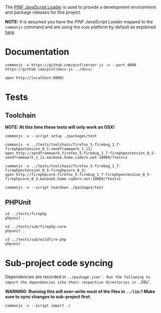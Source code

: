 
The [PINF JavaScript Loader](https://github.com/pinf/loader-js) is used to provide a development environment and package releases for this project.

**NOTE:** It is assumed you have the _PINF JavaScript Loader_ mapped to the `commonjs` command and are using the `node` platform by default as explained [here](https://github.com/pinf/loader-js/blob/master/docs/Setup.md).

Documentation
=============

    commonjs -v https://github.com/pinf/server-js -v --port 8080 https://github.com/pinf/docs-js ../docs/
    
    open http://localhost:8080/


Tests
=====

Toolchain
---------

**NOTE: At this time these tests will only work on OSX!**

    commonjs -v --script setup ./packages/test

    commonjs -v ../tests/toolchain/firefox_5-firebug_1_7-firephpextension_0_5-zendframework_1_11/
    open http://zendframework.firefox_5-firebug_1_7-firephpextension_0_5-zendframework_1_11.macbook.home.cadorn.net:10089/?test=1

    commonjs -v ../tests/toolchain/firefox_5-firebug_1_7-firephpextension_0_5-firephpcore_0_3/
    open http://firephpcore.firefox_5-firebug_1_7-firephpextension_0_5-firephpcore_0_3.macbook.home.cadorn.net:10089/?test=1

    commonjs -v --script teardown ./packages/test

PHPUnit
-------

    cd ../tests/firephp
    phpunit .
    
    cd ../tests/sub/firephp-core
    phpunit .

    cd ../tests/sub/wildfire-php
    phpunit .


Sub-project code syncing
========================

Dependencies are recorded in `../package.json'. Run the following to import the dependencies into their
respective directories in `../lib/`.

**WARNING: Running this will over-write most of the files in `../lib/`! Make sure to sync changes to sub-project first.**

    commonjs -v --script import ./
